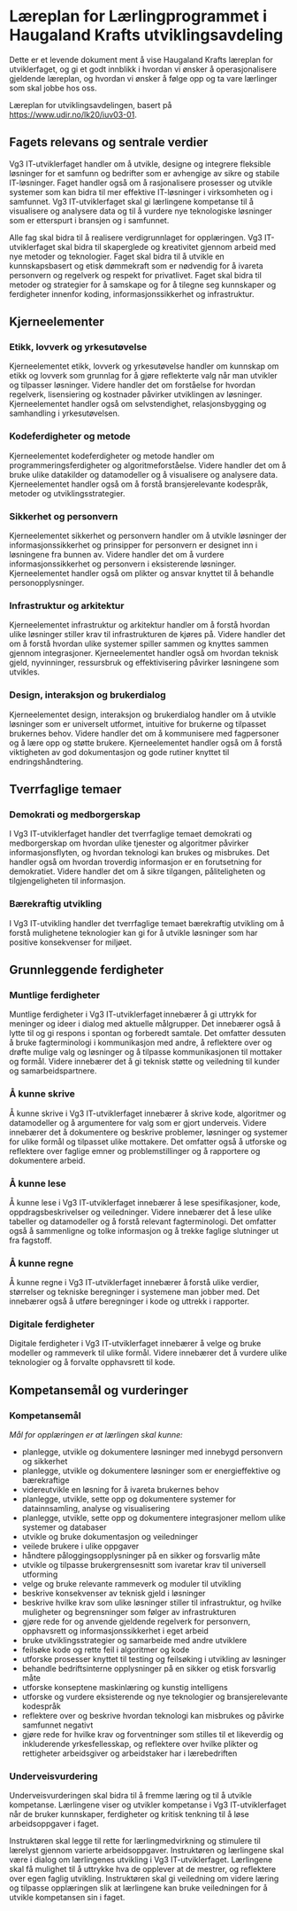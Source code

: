 # Læreplan for Lærlingprogrammet i Haugaland Krafts utviklingsavdeling

Dette er et levende dokument ment å vise Haugaland Krafts læreplan for utviklerfaget, og gi et godt innblikk i hvordan vi ønsker å operasjonalisere gjeldende læreplan, og hvordan vi ønsker å følge opp og ta vare lærlinger som skal jobbe hos oss.

Læreplan for utviklingsavdelingen, basert på https://www.udir.no/lk20/iuv03-01.

## Fagets relevans og sentrale verdier

Vg3 IT-utviklerfaget handler om å utvikle, designe og integrere fleksible løsninger for et samfunn og bedrifter som er avhengige av sikre og stabile IT-løsninger. Faget handler også om å rasjonalisere prosesser og utvikle systemer som kan bidra til mer effektive IT-løsninger i virksomheten og i samfunnet. Vg3 IT-utviklerfaget skal gi lærlingene kompetanse til å visualisere og analysere data og til å vurdere nye teknologiske løsninger som er etterspurt i bransjen og i samfunnet.

Alle fag skal bidra til å realisere verdigrunnlaget for opplæringen. Vg3 IT-utviklerfaget skal bidra til skaperglede og kreativitet gjennom arbeid med nye metoder og teknologier. Faget skal bidra til å utvikle en kunnskapsbasert og etisk dømmekraft som er nødvendig for å ivareta personvern og regelverk og respekt for privatlivet. Faget skal bidra til metoder og strategier for å samskape og for å tilegne seg kunnskaper og ferdigheter innenfor koding, informasjonssikkerhet og infrastruktur.

## Kjerneelementer

### Etikk, lovverk og yrkesutøvelse
Kjerneelementet etikk, lovverk og yrkesutøvelse handler om kunnskap om etikk og lovverk som grunnlag for å gjøre reflekterte valg når man utvikler og tilpasser løsninger. Videre handler det om forståelse for hvordan regelverk, lisensiering og kostnader påvirker utviklingen av løsninger. Kjerneelementet handler også om selvstendighet, relasjonsbygging og samhandling i yrkesutøvelsen.

### Kodeferdigheter og metode
Kjerneelementet kodeferdigheter og metode handler om programmeringsferdigheter og algoritmeforståelse. Videre handler det om å bruke ulike datakilder og datamodeller og å visualisere og analysere data. Kjerneelementet handler også om å forstå bransjerelevante kodespråk, metoder og utviklingsstrategier.

### Sikkerhet og personvern
Kjerneelementet sikkerhet og personvern handler om å utvikle løsninger der informasjonssikkerhet og prinsipper for personvern er designet inn i løsningene fra bunnen av. Videre handler det om å vurdere informasjonssikkerhet og personvern i eksisterende løsninger. Kjerneelementet handler også om plikter og ansvar knyttet til å behandle personopplysninger.

### Infrastruktur og arkitektur
Kjerneelementet infrastruktur og arkitektur handler om å forstå hvordan ulike løsninger stiller krav til infrastrukturen de kjøres på. Videre handler det om å forstå hvordan ulike systemer spiller sammen og knyttes sammen gjennom integrasjoner. Kjerneelementet handler også om hvordan teknisk gjeld, nyvinninger, ressursbruk og effektivisering påvirker løsningene som utvikles.

### Design, interaksjon og brukerdialog  
Kjerneelementet design, interaksjon og brukerdialog handler om å utvikle løsninger som er universelt utformet, intuitive for brukerne og tilpasset brukernes behov. Videre handler det om å kommunisere med fagpersoner og å lære opp og støtte brukere. Kjerneelementet handler også om å forstå viktigheten av god dokumentasjon og gode rutiner knyttet til endringshåndtering.

## Tverrfaglige temaer

### Demokrati og medborgerskap
I Vg3 IT-utviklerfaget handler det tverrfaglige temaet demokrati og medborgerskap om hvordan ulike tjenester og algoritmer påvirker informasjonsflyten, og hvordan teknologi kan brukes og misbrukes. Det handler også om hvordan troverdig informasjon er en forutsetning for demokratiet. Videre handler det om å sikre tilgangen, påliteligheten og tilgjengeligheten til informasjon.

### Bærekraftig utvikling
I Vg3 IT-utvikling handler det tverrfaglige temaet bærekraftig utvikling om å forstå mulighetene teknologier kan gi for å utvikle løsninger som har positive konsekvenser for miljøet.

## Grunnleggende ferdigheter

### Muntlige ferdigheter
Muntlige ferdigheter i Vg3 IT-utviklerfaget innebærer å gi uttrykk for meninger og ideer i dialog med aktuelle målgrupper. Det innebærer også å lytte til og gi respons i spontan og forberedt samtale. Det omfatter dessuten å bruke fagterminologi i kommunikasjon med andre, å reflektere over og drøfte mulige valg og løsninger og å tilpasse kommunikasjonen til mottaker og formål. Videre innebærer det å gi teknisk støtte og veiledning til kunder og samarbeidspartnere.

### Å kunne skrive
Å kunne skrive i Vg3 IT-utviklerfaget innebærer å skrive kode, algoritmer og datamodeller og å argumentere for valg som er gjort underveis. Videre innebærer det å dokumentere og beskrive problemer, løsninger og systemer for ulike formål og tilpasset ulike mottakere. Det omfatter også å utforske og reflektere over faglige emner og problemstillinger og å rapportere og dokumentere arbeid.

### Å kunne lese
Å kunne lese i Vg3 IT-utviklerfaget innebærer å lese spesifikasjoner, kode, oppdragsbeskrivelser og veiledninger. Videre innebærer det å lese ulike tabeller og datamodeller og å forstå relevant fagterminologi. Det omfatter også å sammenligne og tolke informasjon og å trekke faglige slutninger ut fra fagstoff.

### Å kunne regne
Å kunne regne i Vg3 IT-utviklerfaget innebærer å forstå ulike verdier, størrelser og tekniske beregninger i systemene man jobber med. Det innebærer også å utføre beregninger i kode og uttrekk i rapporter.

### Digitale ferdigheter
Digitale ferdigheter i Vg3 IT-utviklerfaget innebærer å velge og bruke modeller og rammeverk til ulike formål. Videre innebærer det å vurdere ulike teknologier og å forvalte opphavsrett til kode.

## Kompetansemål og vurderinger

### Kompetansemål
_Mål for opplæringen er at lærlingen skal kunne:_
- planlegge, utvikle og dokumentere løsninger med innebygd personvern og sikkerhet
- planlegge, utvikle og dokumentere løsninger som er energieffektive og bærekraftige
- videreutvikle en løsning for å ivareta brukernes behov
- planlegge, utvikle, sette opp og dokumentere systemer for datainnsamling, analyse og visualisering
- planlegge, utvikle, sette opp og dokumentere integrasjoner mellom ulike systemer og databaser
- utvikle og bruke dokumentasjon og veiledninger
- veilede brukere i ulike oppgaver
- håndtere påloggingsopplysninger på en sikker og forsvarlig måte
- utvikle og tilpasse brukergrensesnitt som ivaretar krav til universell utforming
- velge og bruke relevante rammeverk og moduler til utvikling
- beskrive konsekvenser av teknisk gjeld i løsninger
- beskrive hvilke krav som ulike løsninger stiller til infrastruktur, og hvilke muligheter og begrensninger som følger av infrastrukturen
- gjøre rede for og anvende gjeldende regelverk for personvern, opphavsrett og informasjonssikkerhet i eget arbeid
- bruke utviklingsstrategier og samarbeide med andre utviklere
- feilsøke kode og rette feil i algoritmer og kode
- utforske prosesser knyttet til testing og feilsøking i utvikling av løsninger
- behandle bedriftsinterne opplysninger på en sikker og etisk forsvarlig måte
- utforske konseptene maskinlæring og kunstig intelligens
- utforske og vurdere eksisterende og nye teknologier og bransjerelevante kodespråk
- reflektere over og beskrive hvordan teknologi kan misbrukes og påvirke samfunnet negativt
- gjøre rede for hvilke krav og forventninger som stilles til et likeverdig og inkluderende yrkesfellesskap, og reflektere over hvilke plikter og rettigheter arbeidsgiver og arbeidstaker har i lærebedriften
### Underveisvurdering
Underveisvurderingen skal bidra til å fremme læring og til å utvikle kompetanse. Lærlingene viser og utvikler kompetanse i Vg3 IT-utviklerfaget når de bruker kunnskaper, ferdigheter og kritisk tenkning til å løse arbeidsoppgaver i faget.

Instruktøren skal legge til rette for lærlingmedvirkning og stimulere til lærelyst gjennom varierte arbeidsoppgaver. Instruktøren og lærlingene skal være i dialog om lærlingenes utvikling i Vg3 IT-utviklerfaget. Lærlingene skal få mulighet til å uttrykke hva de opplever at de mestrer, og reflektere over egen faglig utvikling. Instruktøren skal gi veiledning om videre læring og tilpasse opplæringen slik at lærlingene kan bruke veiledningen for å utvikle kompetansen sin i faget.

